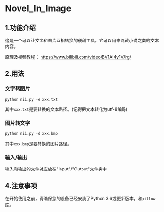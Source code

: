 # Novel_In_Image

## 1.功能介绍

这是一个可以让文字和图片互相转换的便利工具。它可以用来隐藏小说之类的文本内容。

原理及视频教程：
https://www.bilibili.com/video/BV1Ai4y1V7rg/

## 2.用法

### 文字转图片

```python
python nii.py -e xxx.txt
```

其中`xxx.txt`是要转换的文本路径。(记得把文本转化为utf-8编码)

### 图片转文字

```python
python nii.py -d xxx.bmp
```

其中`xxx.bmp`是要转换的图片路径。

### 输入/输出

输入和输出的文件对应放在"Input"/"Output"文件夹中

## 4.注意事项

在开始使用之前，请确保您的设备已经安装了Python 3.6或更新版本，和`pillow`库。
